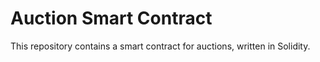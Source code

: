 # Auction Smart Contract
This repository contains a smart contract for auctions, written in Solidity.
